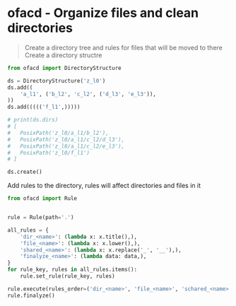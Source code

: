 # ofacd - Organize files and clean directories
> Create a directory tree and rules for files that will be moved to there
Create a directory structre
```python
from ofacd import DirectoryStructure

ds = DirectoryStructure('z_l0')
ds.add((
	'a_l1', ('b_l2', 'c_l2', ('d_l3', 'e_l3')),
))
ds.add((((('f_l1',)))))

# print(ds.dirs)
# [
# 	PosixPath('z_l0/a_l1/b_l2'),
# 	PosixPath('z_l0/a_l1/c_l2/d_l3'),
# 	PosixPath('z_l0/a_l1/c_l2/e_l3'),
# 	PosixPath('z_l0/f_l1')
# ]

ds.create()
```

Add rules to the directory, rules will affect directories and files in it
```python
from ofacd import Rule


rule = Rule(path='.')

all_rules = {
	'dir_<name>': (lambda x: x.title(),),
	'file_<name>': (lambda x: x.lower(),),
	'shared_<name>': (lambda x: x.replace('_', '__'),),
	'finalyze_<name>': (lambda data: data,),
}
for rule_key, rules in all_rules.items():
	rule.set_rule(rule_key, rules)

rule.execute(rules_order=('dir_<name>', 'file_<name>', 'schared_<name>'))
rule.finalyze()
```
